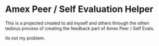 # Amex Peer / Self Evaluation Helper

This is a projected created to aid myself and others through the othen tedious process of creating the feedback part of Amex Peer / Self Evals.

Its not my problem.
